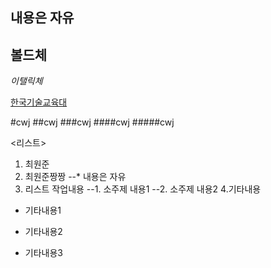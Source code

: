 내용은 자유
-----------

**볼드체**
---------

*이탤릭체*

[한국기술교육대](www.kut.ac.kr)

#cwj
##cwj
###cwj
####cwj
#####cwj

<리스트>
1. 최원준
2. 최원준짱짱
--* 내용은 자유
3. 리스트 작업내용
--1. 소주제 내용1
--2. 소주제 내용2
4.기타내용
* 기타내용1
- 기타내용2
+ 기타내용3

